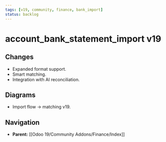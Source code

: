 ```yaml
---
tags: [v19, community, finance, bank_import]
status: backlog
---
```

# account_bank_statement_import v19

## Changes
- Expanded format support.
- Smart matching.
- Integration with AI reconciliation.

## Diagrams
- Import flow -> matching v19.






## Navigation
- **Parent:** [[Odoo 19/Community Addons/Finance/Index]]
